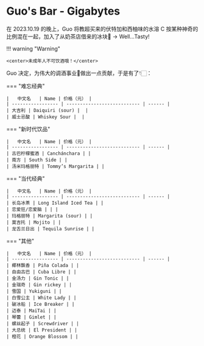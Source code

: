 # Guo's Bar - Gigabytes

在 2023.10.19 的晚上，Guo 将教超买来的伏特加和西柚味的水溶 C 按某种神奇的比例混在一起，加入了从奶茶店借来的冰块🧊 -> Well...Tasty!

!!! warning "Warning"

    <center>未成年人不可饮酒哦！</center>

Guo 决定，为伟大的调酒事业🥂做出一点贡献，于是有了👇🏻：

=== "难忘经典"

    |   中文名   | Name | 价格（元） |
    | ----------------- | --------------------------- | ------ |
    | 大吉利 | Daiquiri (sour) |  |
    | 威士忌酸 | Whiskey Sour |  |

=== "新时代饮品"

    |   中文名   | Name | 价格（元） |
    | ----------------- | --------------------------- | ------ |
    | 古巴柠檬蜜酒 | Canchánchara | |
    | 南方 | South Side | |
    | 汤米玛格丽特 | Tommy’s Margarita | |


=== "当代经典"

    |   中文名   | Name | 价格（元） |
    | ----------------- | --------------------------- | ------ |
    | 长岛冰茶 | Long Island Iced Tea | |
    | 恋爱狂/恋爱脑 | | |
    | 玛格丽特 | Margarita (sour) | |
    | 莫吉托 | Mojito | |
    | 龙舌兰日出 | Tequila Sunrise | |

=== "其他"

    |   中文名   | Name | 价格（元） |
    | ----------------- | --------------------------- | ------ |
    | 椰林飘香 | Piña Colada | |
    | 自由古巴 | Cuba Libre | |
    | 金汤力 | Gin Tonic | |
    | 金瑞奇 | Gin rickey | |
    | 雪国 | Yukiguni | |
    | 白雪公主 | White Lady | |
    | 破冰船 | Ice Breaker | |
    | 迈泰 | MaiTai | |
    | 琴蕾 | Gimlet | |
    | 螺丝起子 | Screwdriver | |
    | 大总统 | El President | |
    | 橙花 | Orange Blossom | |